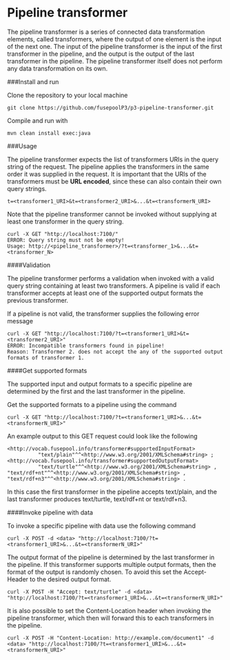 Pipeline transformer
====================

The pipeline transformer is a series of connected data transformation elements, called transformers, where the output of one element is the input of the next one. The input of the pipeline transformer is the input of the first transformer in the pipeline, and the output is the output of the last transformer in the pipeline. The pipeline transformer itself does not perform any data transformation on its own.

###Install and run

Clone the repository to your local machine

    git clone https://github.com/fusepoolP3/p3-pipeline-transformer.git

Compile and run with

    mvn clean install exec:java

###Usage

The pipeline transformer expects the list of transformers URIs in the query string of the request. The pipeline applies the transformers in the same order it was supplied in the request. It is important that the URIs of the transformers must be **URL encoded**, since these can also contain their own query strings.

    t=<transformer1_URI>&t=<transformer2_URI>&...&t=<transformerN_URI>

Note that the pipeline transformer cannot be invoked without supplying at least one transformer in the query string.

    curl -X GET "http://localhost:7100/"
    ERROR: Query string must not be empty!
    Usage: http://<pipeline_transformer>/?t=<transformer_1>&...&t=<transformer_N>

####Validation

The pipeline transformer performs a validation when invoked with a valid query string containing at least two transformers. A pipeline is valid if each transformer accepts at least one of the supported output formats the previous transformer.

If a pipeline is not valid, the transformer supplies the following error message

    curl -X GET "http://localhost:7100/?t=<transformer1_URI>&t=<transformer2_URI>"
    ERROR: Incompatible transformers found in pipeline!
    Reason: Transformer 2. does not accept the any of the supported output formats of transformer 1.

####Get supported formats

The supported input and output formats to a specific pipeline are determined by the first and the last transformer in the pipeline.

Get the supported formats to a pipeline using the command

    curl -X GET "http://localhost:7100/?t=<transformer1_URI>&...&t=<transformerN_URI>"

An example output to this GET request could look like the following

    <http://vocab.fusepool.info/transformer#supportedInputFormat>
              "text/plain"^^<http://www.w3.org/2001/XMLSchema#string> ;
    <http://vocab.fusepool.info/transformer#supportedOutputFormat>
              "text/turtle"^^<http://www.w3.org/2001/XMLSchema#string> ,  "text/rdf+nt"^^<http://www.w3.org/2001/XMLSchema#string> , "text/rdf+n3"^^<http://www.w3.org/2001/XMLSchema#string> .

In this case the first transformer in the pipeline accepts text/plain, and the last transformer produces text/turtle, text/rdf+nt or text/rdf+n3.

####Invoke pipeline with data

To invoke a specific pipeline with data use the following command

    curl -X POST -d <data> "http://localhost:7100/?t=<transformer1_URI>&...&t=<transformerN_URI>"

The output format of the pipeline is determined by the last transformer in the pipeline. If this transformer supports multiple output formats, then the format of the output is randomly chosen. To avoid this set the Accept-Header to the desired output format.

    curl -X POST -H "Accept: text/turtle" -d <data> "http://localhost:7100/?t=<transformer1_URI>&...&t=<transformerN_URI>"

It is also possible to set the Content-Location header when invoking the pipeline transformer, which then will forward this to each transformers in the pipeline.

    curl -X POST -H "Content-Location: http://example.com/document1" -d <data> "http://localhost:7100/?t=<transformer1_URI>&...&t=<transformerN_URI>"
